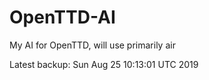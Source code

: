 # OpenTTD-AI
My AI for OpenTTD, will use primarily air

Latest backup: Sun Aug 25 10:13:01 UTC 2019
